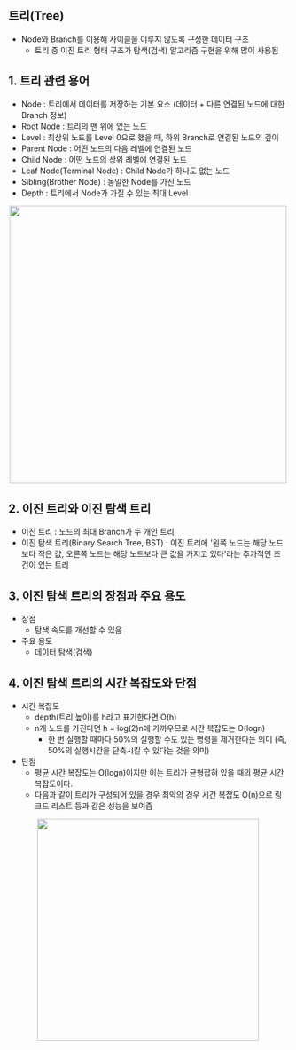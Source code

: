 ## 트리(Tree)
+ Node와 Branch를 이용해 사이클을 이루지 않도록 구성한 데이터 구조
	+ 트리 중 이진 트리 형태 구조가 탐색(검색) 알고리즘 구현을 위해 많이 사용됨

## 1. 트리 관련 용어
+ Node : 트리에서 데이터를 저장하는 기본 요소 (데이터 + 다른 연결된 노드에 대한 Branch 정보)
+ Root Node : 트리의 맨 위에 있는 노드
+ Level : 최상위 노드를 Level 0으로 했을 때, 하위 Branch로 연결된 노드의 깊이
+ Parent Node : 어떤 노드의 다음 레벨에 연결된 노드
+ Child Node : 어떤 노드의 상위 레벨에 연결된 노드
+ Leaf Node(Terminal Node) : Child Node가 하나도 없는 노드
+ Sibling(Brother Node) : 동일한 Node를 가진 노드
+ Depth : 트리에서 Node가 가질 수 있는 최대 Level

<p align="center"><img src="http://www.fun-coding.org/00_Images/tree.png" width="500px"></p>

## 2. 이진 트리와 이진 탐색 트리
+ 이진 트리 : 노드의 최대 Branch가 두 개인 트리
+ 이진 탐색 트리(Binary Search Tree, BST) : 이진 트리에 '왼쪽 노드는 해당 노드보다 작은 값, 오른쪽 노드는 해당 노드보다 큰 값을 가지고 있다'라는 추가적인 조건이 있는 트리 

## 3. 이진 탐색 트리의 장점과 주요 용도
+ 장점
	+ 탐색 속도를 개선할 수 있음
+ 주요 용도
	+ 데이터 탐색(검색)

## 4. 이진 탐색 트리의 시간 복잡도와 단점
+ 시간 복잡도
	+ depth(트리 높이)를 h라고 표기한다면 O(h)
	+ n개 노드를 가진다면 h = log(2)n에 가까우므로 시간 복잡도는 O(logn)
		+ 한 번 실행할 때마다 50%의 실행할 수도 있는 명령을 제거한다는 의미 (즉, 50%의 실행시간을 단축시킬 수 있다는 것을 의미)
+ 단점
	+ 평균 시간 복잡도는 O(logn)이지만 이는 트리가 균형잡혀 있을 때의 평균 시간 복잡도이다.
	+ 다음과 같이 트리가 구성되어 있을 경우 최악의 경우 시간 복잡도 O(n)으로 링크드 리스트 등과 같은 성능을 보여줌

<p align="center"><img src="http://www.fun-coding.org/00_Images/worstcase_bst.png" height="400px"></p>
